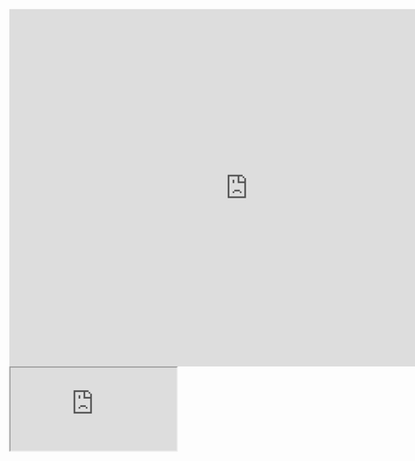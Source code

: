 <iframe src="https://data.oecd.org/chart/6S12" width="860" height="645" style="border: 0" mozallowfullscreen="true" webkitallowfullscreen="true" allowfullscreen="true"><a href="https://data.oecd.org/chart/6S12" target="_blank">OECD Chart: General government debt, Total, % of GDP, Annual, 2021</a></iframe>

<iframe src="https://data.oecd.org/chart/6S12"></iframe>
